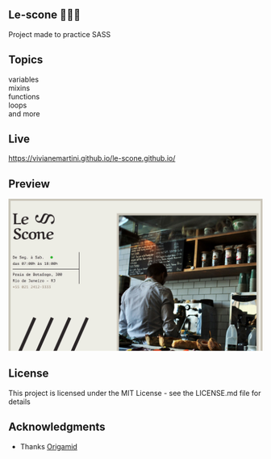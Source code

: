 ## Le-scone 🥞🍳🥣

Project made to practice SASS

## Topics

variables <br>
mixins <br>
functions <br>
loops <br>
and more

## Live

https://vivianemartini.github.io/le-scone.github.io/

## Preview
![](https://github.com/vivianemartini/le-scone.github.io/blob/main/img/lescone.jpg)

## License
This project is licensed under the MIT License - see the LICENSE.md file for details

## Acknowledgments
- Thanks [Origamid](https://www.origamid.com/?utm_medium=adwords&utm_campaign=&utm_source=&gclid=Cj0KCQjw6cKiBhD5ARIsAKXUdybC5ryPG5qnMV2oBfNR8ipKY8gKJNnfn5PSkIXJst-CMgmbu1ozBosaAhiIEALw_wcB)
